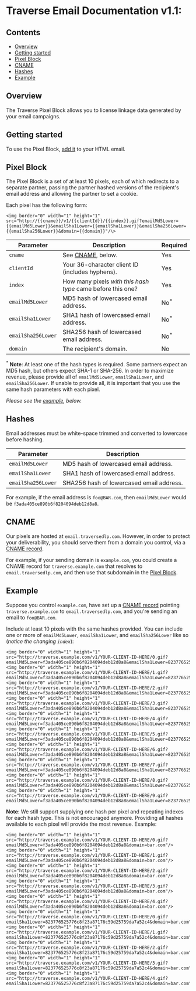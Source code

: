# Traverse Email Documentation v1.1:

## Contents

  * [Overview](#overview)
  * [Getting started](#getting-started)
  * [Pixel Block](#pixel-block)
  * [CNAME](#cname)
  * [Hashes](#hashes)
  * [Example](#example)

## Overview

The Traverse Pixel Block allows you to license linkage data generated by your email campaigns.

## Getting started

To use the Pixel Block, [add it](#pixel-block) to your HTML email.

## Pixel Block

The Pixel Block is a set of at least 10 pixels, each of which redirects to a separate partner, passing the partner hashed versions of the recipient's email address and allowing the partner to set a cookie.

Each pixel has the following form:

```
<img border="0" width="1" height="1" src="http://{{cname}}/v1/{{clientId}}/{{index}}.gif?emailMd5Lower={{emailMd5Lower}}&emailSha1Lower={{emailSha1Lower}}&emailSha256Lower={{emailSha256Lower}}&domain={{domain}}"/\>
```

| Parameter    | Description | Required |
| ------------ |------------ | -------- |
| `cname` | See [CNAME](#cname), below. | Yes |
| `clientId` | Your 36-character client ID (includes hyphens). | Yes |
| `index` | How many pixels *with this hash type* came before this one? | Yes |
| `emailMd5Lower` | MD5 hash of lowercased email address. | No<sup>*</sup> |
| `emailSha1Lower` | SHA1 hash of lowercased email address. | No<sup>*</sup> |
| `emailSha256Lower` | SHA256 hash of lowercased email address. | No<sup>*</sup> |
| `domain` | The recipient's domain. | No |

<sup>*</sup> __Note__: At least one of the hash types is required. Some partners expect an MD5 hash, but others expect SHA-1 or SHA-256. In order to maximize revenue, please provide all of `emailMd5Lower`, `emailSha1Lower`, and `emailSha256Lower`. If unable to provide all, it is important that you use the same hash parameters with each pixel.

*Please see the [example](#example), below.*

## Hashes

Email addresses must be white-space trimmed and converted to lowercase before hashing.

| Parameter    | Description |
| ------------ |------------ |
| `emailMd5Lower` | MD5 hash of lowercased email address. |
| `emailSha1Lower` | SHA1 hash of lowercased email address. |
| `emailSha256Lower` | SHA256 hash of lowercased email address. |

For example, if the email address is `foo@BAR.com`, then `emailMd5Lower` would be `f3ada405ce890b6f8204094deb12d8a8`.

## CNAME

Our pixels are hosted at `email.traversedlp.com`. However, in order to protect your deliverability, you should serve them from a domain you control, via a [CNAME record](https://en.wikipedia.org/wiki/CNAME_record).

For example, if your sending domain is `example.com`, you could create a CNAME record for `traverse.example.com` that resolves to `email.traversedlp.com`, and then use that subdomain in the [Pixel Block](#pixel-block).

## Example

Suppose you control `example.com`, have set up a [CNAME record](#domain) pointing `traverse.example.com` to `email.traversedlp.com`, and you're sending an email to `foo@BAR.com`.

Include at least 10 pixels with the same hashes provided. You can include one or more of `emailMd5Lower`, `emailSha1Lower`, and `emailSha256Lower` like so (*notice the changing `index`*):

```
<img border="0" width="1" height="1" src="http://traverse.example.com/v1/YOUR-CLIENT-ID-HERE/0.gif?emailMd5Lower=f3ada405ce890b6f8204094deb12d8a8&emailSha1Lower=823776525776c8f23a87176c59d25759da7a52c4&emailSha256Lower=0c7e6a405862e402eb76a70f8a26fc732d07c32931e9fae9ab1582911d2e8a3b&domain=bar.com"/>
<img border="0" width="1" height="1" src="http://traverse.example.com/v1/YOUR-CLIENT-ID-HERE/1.gif?emailMd5Lower=f3ada405ce890b6f8204094deb12d8a8&emailSha1Lower=823776525776c8f23a87176c59d25759da7a52c4&emailSha256Lower=0c7e6a405862e402eb76a70f8a26fc732d07c32931e9fae9ab1582911d2e8a3b&domain=bar.com"/>
<img border="0" width="1" height="1" src="http://traverse.example.com/v1/YOUR-CLIENT-ID-HERE/2.gif?emailMd5Lower=f3ada405ce890b6f8204094deb12d8a8&emailSha1Lower=823776525776c8f23a87176c59d25759da7a52c4&emailSha256Lower=0c7e6a405862e402eb76a70f8a26fc732d07c32931e9fae9ab1582911d2e8a3b&domain=bar.com"/>
<img border="0" width="1" height="1" src="http://traverse.example.com/v1/YOUR-CLIENT-ID-HERE/3.gif?emailMd5Lower=f3ada405ce890b6f8204094deb12d8a8&emailSha1Lower=823776525776c8f23a87176c59d25759da7a52c4&emailSha256Lower=0c7e6a405862e402eb76a70f8a26fc732d07c32931e9fae9ab1582911d2e8a3b&domain=bar.com"/>
<img border="0" width="1" height="1" src="http://traverse.example.com/v1/YOUR-CLIENT-ID-HERE/4.gif?emailMd5Lower=f3ada405ce890b6f8204094deb12d8a8&emailSha1Lower=823776525776c8f23a87176c59d25759da7a52c4&emailSha256Lower=0c7e6a405862e402eb76a70f8a26fc732d07c32931e9fae9ab1582911d2e8a3b&domain=bar.com"/>
<img border="0" width="1" height="1" src="http://traverse.example.com/v1/YOUR-CLIENT-ID-HERE/5.gif?emailMd5Lower=f3ada405ce890b6f8204094deb12d8a8&emailSha1Lower=823776525776c8f23a87176c59d25759da7a52c4&emailSha256Lower=0c7e6a405862e402eb76a70f8a26fc732d07c32931e9fae9ab1582911d2e8a3b&domain=bar.com"/>
<img border="0" width="1" height="1" src="http://traverse.example.com/v1/YOUR-CLIENT-ID-HERE/6.gif?emailMd5Lower=f3ada405ce890b6f8204094deb12d8a8&emailSha1Lower=823776525776c8f23a87176c59d25759da7a52c4&emailSha256Lower=0c7e6a405862e402eb76a70f8a26fc732d07c32931e9fae9ab1582911d2e8a3b&domain=bar.com"/>
<img border="0" width="1" height="1" src="http://traverse.example.com/v1/YOUR-CLIENT-ID-HERE/7.gif?emailMd5Lower=f3ada405ce890b6f8204094deb12d8a8&emailSha1Lower=823776525776c8f23a87176c59d25759da7a52c4&emailSha256Lower=0c7e6a405862e402eb76a70f8a26fc732d07c32931e9fae9ab1582911d2e8a3b&domain=bar.com"/>
<img border="0" width="1" height="1" src="http://traverse.example.com/v1/YOUR-CLIENT-ID-HERE/8.gif?emailMd5Lower=f3ada405ce890b6f8204094deb12d8a8&emailSha1Lower=823776525776c8f23a87176c59d25759da7a52c4&emailSha256Lower=0c7e6a405862e402eb76a70f8a26fc732d07c32931e9fae9ab1582911d2e8a3b&domain=bar.com"/>
<img border="0" width="1" height="1" src="http://traverse.example.com/v1/YOUR-CLIENT-ID-HERE/9.gif?emailMd5Lower=f3ada405ce890b6f8204094deb12d8a8&emailSha1Lower=823776525776c8f23a87176c59d25759da7a52c4&emailSha256Lower=0c7e6a405862e402eb76a70f8a26fc732d07c32931e9fae9ab1582911d2e8a3b&domain=bar.com"/>
```

__Note__: We still support supplying one hash per pixel and repeating indexes for each hash type. This is not encouraged anymore. Providing all hashes available to each pixel will provide the most revenue. Example:
```
<img border="0" width="1" height="1" src="http://traverse.example.com/v1/YOUR-CLIENT-ID-HERE/0.gif?emailMd5Lower=f3ada405ce890b6f8204094deb12d8a8&domain=bar.com"/>
<img border="0" width="1" height="1" src="http://traverse.example.com/v1/YOUR-CLIENT-ID-HERE/1.gif?emailMd5Lower=f3ada405ce890b6f8204094deb12d8a8&domain=bar.com"/>
<img border="0" width="1" height="1" src="http://traverse.example.com/v1/YOUR-CLIENT-ID-HERE/2.gif?emailMd5Lower=f3ada405ce890b6f8204094deb12d8a8&domain=bar.com"/>
<img border="0" width="1" height="1" src="http://traverse.example.com/v1/YOUR-CLIENT-ID-HERE/3.gif?emailMd5Lower=f3ada405ce890b6f8204094deb12d8a8&domain=bar.com"/>
<img border="0" width="1" height="1" src="http://traverse.example.com/v1/YOUR-CLIENT-ID-HERE/4.gif?emailMd5Lower=f3ada405ce890b6f8204094deb12d8a8&domain=bar.com"/>
<img border="0" width="1" height="1" src="http://traverse.example.com/v1/YOUR-CLIENT-ID-HERE/0.gif?emailSha1Lower=823776525776c8f23a87176c59d25759da7a52c4&domain=bar.com"/>
<img border="0" width="1" height="1" src="http://traverse.example.com/v1/YOUR-CLIENT-ID-HERE/1.gif?emailSha1Lower=823776525776c8f23a87176c59d25759da7a52c4&domain=bar.com"/>
<img border="0" width="1" height="1" src="http://traverse.example.com/v1/YOUR-CLIENT-ID-HERE/2.gif?emailSha1Lower=823776525776c8f23a87176c59d25759da7a52c4&domain=bar.com"/>
<img border="0" width="1" height="1" src="http://traverse.example.com/v1/YOUR-CLIENT-ID-HERE/3.gif?emailSha1Lower=823776525776c8f23a87176c59d25759da7a52c4&domain=bar.com"/>
<img border="0" width="1" height="1" src="http://traverse.example.com/v1/YOUR-CLIENT-ID-HERE/4.gif?emailSha1Lower=823776525776c8f23a87176c59d25759da7a52c4&domain=bar.com"/>
```
